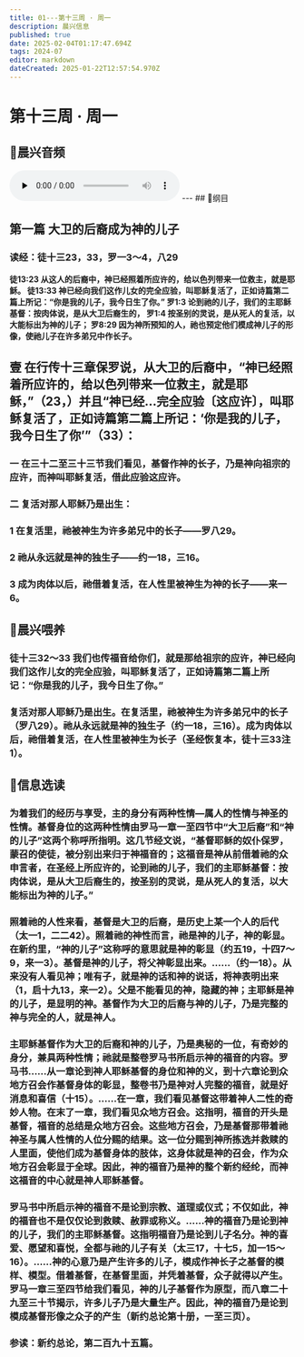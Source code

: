 ```yaml
---
title: 01---第十三周 · 周一
description: 晨兴信息
published: true
date: 2025-02-04T01:17:47.694Z
tags: 2024-07
editor: markdown
dateCreated: 2025-01-22T12:57:54.970Z
---
```


# 第十三周 · 周一
## 🎵晨兴音频
<audio id="audio" controls="" preload="none">
      <source id="mp3" src="/2024-07/week13/week13day1.mp3">
</audio>
---
## 📖纲目

## 第一篇   大卫的后裔成为神的儿子

### 读经：徒十三23，33，罗一3～4，八29

**徒13:23	从这人的后裔中，神已经照着所应许的，给以色列带来一位救主，就是耶稣。 徒13:33	神已经向我们这作儿女的完全应验，叫耶稣复活了，正如诗篇第二篇上所记：“你是我的儿子，我今日生了你。” 罗1:3	论到祂的儿子，我们的主耶稣基督：按肉体说，是从大卫后裔生的， 罗1:4	按圣别的灵说，是从死人的复活，以大能标出为神的儿子； 罗8:29	因为神所预知的人，祂也预定他们模成神儿子的形像，使祂儿子在许多弟兄中作长子。**

## 壹	在行传十三章保罗说，从大卫的后裔中，“神已经照着所应许的，给以色列带来一位救主，就是耶稣，”（23，）并且“神已经…完全应验〔这应许〕，叫耶稣复活了，正如诗篇第二篇上所记：‘你是我的儿子，我今日生了你’”（33）：

### 一	在三十二至三十三节我们看见，基督作神的长子，乃是神向祖宗的应许，而神叫耶稣复活，借此应验这应许。

### 二	复活对那人耶稣乃是出生：

### 1	在复活里，祂被神生为许多弟兄中的长子——罗八29。

### 2	祂从永远就是神的独生子——约一18，三16。

### 3	成为肉体以后，祂借着复活，在人性里被神生为神的长子——来一6。

## 📖晨兴喂养

### 徒十三32～33    我们也传福音给你们，就是那给祖宗的应许，神已经向我们这作儿女的完全应验，叫耶稣复活了，正如诗篇第二篇上所记：“你是我的儿子，我今日生了你。”

### 复活对那人耶稣乃是出生。在复活里，祂被神生为许多弟兄中的长子（罗八29）。祂从永远就是神的独生子（约一18，三16）。成为肉体以后，祂借着复活，在人性里被神生为长子（圣经恢复本，徒十三33注1）。

## 📖信息选读

### 为着我们的经历与享受，主的身分有两种性情—属人的性情与神圣的性情。基督身位的这两种性情由罗马一章一至四节中“大卫后裔”和“神的儿子”这两个称呼所指明。这几节经文说，“基督耶稣的奴仆保罗，蒙召的使徒，被分别出来归于神福音的；这福音是神从前借着祂的众申言者，在圣经上所应许的，论到祂的儿子，我们的主耶稣基督：按肉体说，是从大卫后裔生的，按圣别的灵说，是从死人的复活，以大能标出为神的儿子。”

### 照着祂的人性来看，基督是大卫的后裔，是历史上某一个人的后代（太一1，二二42）。照着祂的神性而言，祂是神的儿子，神的彰显。在新约里，“神的儿子”这称呼的意思就是神的彰显（约五19，十四7～9，来一3）。基督是神的儿子，将父神彰显出来。……（约一18）。从来没有人看见神；唯有子，就是神的话和神的说话，将神表明出来（1，启十九13，来一2）。父是不能看见的神，隐藏的神；主耶稣是神的儿子，是显明的神。基督作为大卫的后裔与神的儿子，乃是完整的神与完全的人，就是神人。

### 主耶稣基督作为大卫的后裔和神的儿子，乃是奥秘的一位，有奇妙的身分，兼具两种性情；祂就是整卷罗马书所启示神的福音的内容。罗马书……从一章论到神人耶稣基督的身位和神的义，到十六章论到众地方召会作基督身体的彰显，整卷书乃是神对人完整的福音，就是好消息和喜信（十15）。……在一章，我们看见基督这带着神人二性的奇妙人物。在末了一章，我们看见众地方召会。这指明，福音的开头是基督，福音的总结是众地方召会。这些地方召会，乃是基督那带着祂神圣与属人性情的人位分赐的结果。这一位分赐到神所拣选并救赎的人里面，使他们成为基督身体的肢体，这身体就是神的召会，作为众地方召会彰显于全球。因此，神的福音乃是神的整个新约经纶，而神这福音的中心就是神人耶稣基督。

### 罗马书中所启示神的福音不是论到宗教、道理或仪式；不仅如此，神的福音也不是仅仅论到救赎、赦罪或称义。……神的福音乃是论到神的儿子，我们的主耶稣基督。这指明福音乃是论到儿子名分。神的喜爱、愿望和喜悦，全都与祂的儿子有关（太三17，十七5，加一15～16）。……神的心意乃是产生许多的儿子，模成作神长子之基督的模样、模型。借着基督，在基督里面，并凭着基督，众子就得以产生。罗马一章三至四节给我们看见，神的儿子基督作为原型，而八章二十九至三十节揭示，许多儿子乃是大量生产。因此，神的福音乃是论到模成基督形像之众子的产生（新约总论第十册，一至三页）。

### 参读：新约总论，第二百九十五篇。
<!-- Google tag (gtag.js) -->
<script async src="https://www.googletagmanager.com/gtag/js?id=G-1P8709Z16T"></script>
<script>
  window.dataLayer = window.dataLayer || [];
  function gtag(){dataLayer.push(arguments);}
  gtag('js', new Date());

  gtag('config', 'G-1P8709Z16T');
</script>

